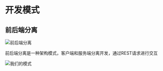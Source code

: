 # 开发模式

## 前后端分离

![前后端分离](/front-back-split.jpeg)

前后端分离是一种架构模式，客户端和服务端分离开发，通过REST请求进行交互

![我们的模式](/ldsc_fb_split.png)